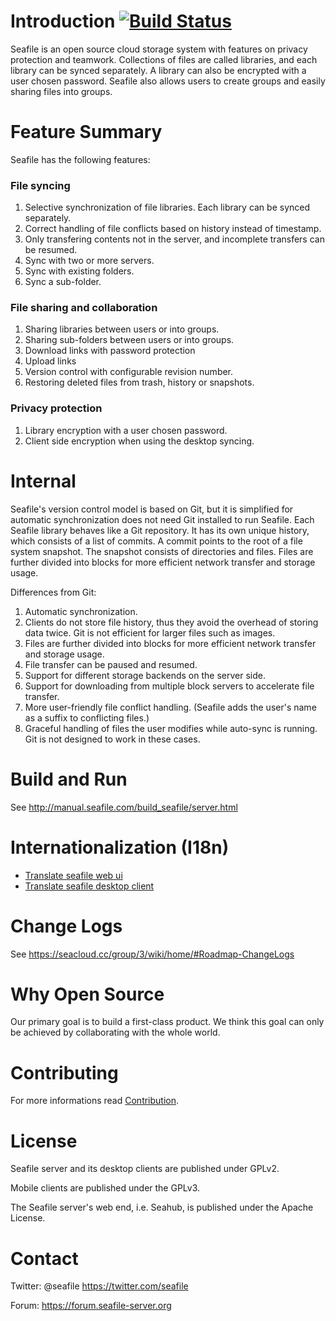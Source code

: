 Introduction [![Build Status](https://secure.travis-ci.org/haiwen/seafile.svg?branch=master)](http://travis-ci.org/haiwen/seafile)
============

Seafile is an open source cloud storage system with features on privacy protection and teamwork. Collections of files are called libraries, and each library can be synced separately. A library can also be encrypted with a user chosen password. Seafile also allows users to create groups and easily sharing files into groups.

Feature Summary
===============

Seafile has the following features:

### File syncing

1. Selective synchronization of file libraries. Each library can be synced separately.
2. Correct handling of file conflicts based on history instead of timestamp.
3. Only transfering contents not in the server, and incomplete transfers can be resumed.
4. Sync with two or more servers.
5. Sync with existing folders.
6. Sync a sub-folder.

### File sharing and collaboration

1. Sharing libraries between users or into groups.
2. Sharing sub-folders between users or into groups.
3. Download links with password protection
4. Upload links
5. Version control with configurable revision number.
6. Restoring deleted files from trash, history or snapshots.

### Privacy protection

1. Library encryption with a user chosen password.
2. Client side encryption when using the desktop syncing.

Internal
========

Seafile's version control model is based on Git, but it is simplified for automatic synchronization does not need Git installed to run Seafile.
Each Seafile library behaves like a Git repository. It has its own unique history, which consists of a list of commits.
A commit points to the root of a file system snapshot. The snapshot consists of directories and files.
Files are further divided into blocks for more efficient network transfer and storage usage.

Differences from Git:

1. Automatic synchronization.
2. Clients do not store file history, thus they avoid the overhead of storing data twice. Git is not efficient for larger files such as images.
3. Files are further divided into blocks for more efficient network transfer and storage usage.
4. File transfer can be paused and resumed.
5. Support for different storage backends on the server side.
6. Support for downloading from multiple block servers to accelerate file transfer.
7. More user-friendly file conflict handling. (Seafile adds the user's name as a suffix to conflicting files.)
8. Graceful handling of files the user modifies while auto-sync is running. Git is not designed to work in these cases.

Build and Run
=============

See <http://manual.seafile.com/build_seafile/server.html>

Internationalization (I18n)
==========

* [Translate seafile web ui](https://github.com/haiwen/seafile/wiki/Seahub-Translation)
* [Translate seafile desktop client](https://github.com/haiwen/seafile-client/#internationalization)

Change Logs
===========

See <https://seacloud.cc/group/3/wiki/home/#Roadmap-ChangeLogs>


Why Open Source
===============

Our primary goal is to build a first-class product. We think this goal can only be achieved by collaborating with the whole world.


Contributing
===========

For more informations read [Contribution](http://manual.seafile.com/contribution.html).


License
=======

Seafile server and its desktop clients are published under GPLv2.

Mobile clients are published under the GPLv3.

The Seafile server's web end, i.e. Seahub, is published under the Apache License.

Contact
=======

Twitter: @seafile <https://twitter.com/seafile>

Forum: <https://forum.seafile-server.org>
